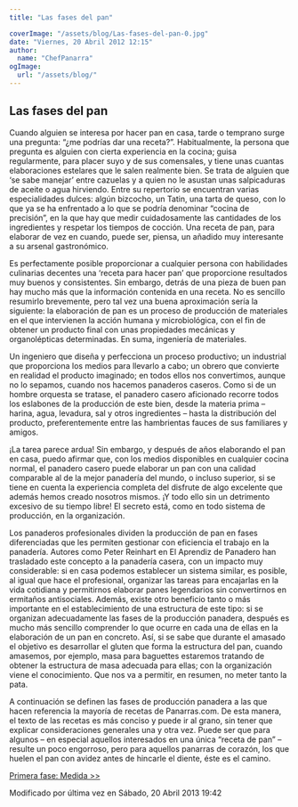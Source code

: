 ```yaml
---
title: "Las fases del pan"

coverImage: "/assets/blog/Las-fases-del-pan-0.jpg"
date: "Viernes, 20 Abril 2012 12:15"
author:
  name: "ChefPanarra"
ogImage:
  url: "/assets/blog/"
---
```


## Las fases del pan

Cuando alguien se interesa por hacer pan en casa, tarde o temprano surge una pregunta: “¿me podrías dar una receta?”. Habitualmente, la persona que pregunta es alguien con cierta experiencia en la cocina; guisa regularmente, para placer suyo y de sus comensales, y tiene unas cuantas elaboraciones estelares que le salen realmente bien. Se trata de alguien que ‘se sabe manejar’ entre cazuelas y a quien no le asustan unas salpicaduras de aceite o agua hirviendo. Entre su repertorio se encuentran varias especialidades dulces: algún bizcocho, un Tatin, una tarta de queso, con lo que ya se ha enfrentado a lo que se podría denominar “cocina de precisión”, en la que hay que medir cuidadosamente las cantidades de los ingredientes y respetar los tiempos de cocción. Una receta de pan, para elaborar de vez en cuando, puede ser, piensa, un añadido muy interesante a su arsenal gastronómico.

Es perfectamente posible proporcionar a cualquier persona con habilidades culinarias decentes una ‘receta para hacer pan’ que proporcione resultados muy buenos y consistentes. Sin embargo, detrás de una pieza de buen pan hay mucho más que la información contenida en una receta. No es sencillo resumirlo brevemente, pero tal vez una buena aproximación sería la siguiente: la elaboración de pan es un proceso de producción de materiales en el que intervienen la acción humana y microbiológica, con el fin de obtener un producto final con unas propiedades mecánicas y organolépticas determinadas. En suma, ingeniería de materiales.

Un ingeniero que diseña y perfecciona un proceso productivo; un industrial que proporciona los medios para llevarlo a cabo; un obrero que convierte en realidad el producto imaginado; en todos ellos nos convertimos, aunque no lo sepamos, cuando nos hacemos panaderos caseros. Como si de un hombre orquesta se tratase, el panadero casero aficionado recorre todos los eslabones de la producción de este bien, desde la materia prima – harina, agua, levadura, sal y otros ingredientes – hasta la distribución del producto, preferentemente entre las hambrientas fauces de sus familiares y amigos.

¡La tarea parece ardua! Sin embargo, y después de años elaborando el pan en casa, puedo afirmar que, con los medios disponibles en cualquier cocina normal, el panadero casero puede elaborar un pan con una calidad comparable al de la mejor panadería del mundo, o incluso superior, si se tiene en cuenta la experiencia completa del disfrute de algo excelente que además hemos creado nosotros mismos. ¡Y todo ello sin un detrimento excesivo de su tiempo libre! El secreto está, como en todo sistema de producción, en la organización.

Los panaderos profesionales dividen la producción de pan en fases diferenciadas que les permiten gestionar con eficiencia el trabajo en la panadería. Autores como Peter Reinhart en El Aprendiz de Panadero han trasladado este concepto a la panadería casera, con un impacto muy considerable: si en casa podemos establecer un sistema similar, es posible, al igual que hace el profesional, organizar las tareas para encajarlas en la vida cotidiana y permitirnos elaborar panes legendarios sin convertirnos en ermitaños antisociales. Además, existe otro beneficio tanto o más importante en el establecimiento de una estructura de este tipo: si se organizan adecuadamente las fases de la producción panadera, después es mucho más sencillo comprender lo que ocurre en cada una de ellas en la elaboración de un pan en concreto. Así, si se sabe que durante el amasado el objetivo es desarrollar el gluten que forma la estructura del pan, cuando amasemos, por ejemplo, masa para baguettes estaremos tratando de obtener la estructura de masa adecuada para ellas; con la organización  viene el conocimiento. Que nos va a permitir, en resumen, no meter tanto la pata.

A continuación se definen las fases de producción panadera a las que hacen referencia la mayoría de recetas de Panarras.com. De esta manera, el texto de las recetas es más conciso y puede ir al grano, sin tener que explicar consideraciones generales una y otra vez. Puede ser que para algunos – en especial aquellos interesados en una única “receta de pan” – resulte un poco engorroso, pero para aquellos panarras de corazón, los que huelen el pan con avidez antes de hincarle el diente, éste es el camino.

[Primera fase: Medida >>](/posts/Medida.html)

Modificado por última vez en Sábado, 20 Abril 2013 19:42
